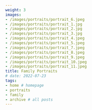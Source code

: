 ```yaml
---
weight: 3
images:
- /images/portraits/portrait_6.jpeg
- /images/portraits/portrait_1.jpg
- /images/portraits/portrait_2.jpg
- /images/portraits/portrait_3.jpg
- /images/portraits/portrait_4.jpeg
- /images/portraits/portrait_5.jpeg
- /images/portraits/portrait_7.jpeg
- /images/portraits/portrait_8.jpeg
- /images/portraits/portrait_9.jpeg
- /images/portraits/portrait_10.jpeg
- /images/portraits/portrait_11.jpeg
title: Family Portraits
# date: 2022-07-23
tags:
- home # homepage
- portraits
- family
- archive # all posts
---
```

